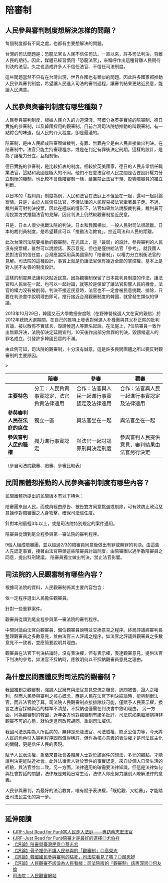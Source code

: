 # 陪審制

## 人民參與審判制度想解決怎樣的問題？

每個制度都有不同之處，也都有主要想解決的問題。

台灣的司法問題是：恐龍法官＆人民不信任司法。一直以來，許多司法判決，背離人民的期待。因此，媒體已經習慣用「恐龍法官」，來稱呼作出這種背離人民期待判決的法官。久之也造成許多人不信任法官、不信任司法制度。

這些問題當然不只有在台灣出現，世界各國也有類似的問題。因此許多國家都推動人民參與審判制度，希望讓人民進入司法的審判過程，讓審判結果更貼近民意，能讓人民滿意。

## 人民參與與審判制度有哪些種類？

人民參與審判制度，根據人民介入的力道深淺，可概分為英美實施的陪審制、德日實施的參審制，以及韓國採用的觀審制。目前台灣司法院想推動的叫觀審制，有一點綜合的味道，但人民的介入程度，卻是最淺的。

陪審制，是由人民組成陪審團做裁判，有罪、無罪完全是由人民直接做出判決。在陪審制中，法官只能主持審理程序，或是在判定有罪後決定刑期。這樣的設計，是為了讓權力分立，互相制衡。

德日實施的參審制，是比較折衷的制度。相較於英美國家，德日的人民非常信任職業法官，這點和我國是極大的不同。他們不在意法官和人民之間是否要設計權力分立制衡的機制，也比較不會像陪審制一樣，嚴厲禁止法官干預、影響陪審員的獨立判斷。

以日本的「裁判員」制度為例，人民和法官在法庭上不但坐在一起，還可一起討論案情。只是，由於人民信任法官，不懂法律的人民容易被法官牽著鼻子走。不過，裁判員可對判決投票，因此在極端的情形下，法官如果無法說服裁判員，裁判員可用投票方式推翻法官的見解，因此判決上仍然較觀審制接近民意。

只是，日本人很少挑戰法院的判決。日本和我國相似，一般人民對司法很疏離。日本的裁判員制度，是希望藉此可以「推動法治教育」，拉近司法和人民的距離。

此次台灣司法院要推動的觀審制，在光譜上，是「最弱」的設計。參與審判的人民沒有投票權，雖然可以說說話、表示意見，但也是僅供給法官「參考」。就我國人民對法官的信任度，台灣應當採用英美國家的「陪審制」，以權力分立制衡法官的見解。司法院的這種設計，事實上就是仍讓法官保有幾近全部的掌控權，基本上是對人民不友善的制度設計。

這樣的制度無法讓判決貼近民意。因為觀審制保留了日本裁判員制度的作法，讓法官和人民坐在一起、也可以一起討論，就等於是保留了讓法官影響人民的機會，法官的權力沒有被削弱。判決不接近民意時，法官也不一定會被民意挑戰、排除，只要在判決書中說明理由即可。推行接近台灣觀審制度的韓國，就曾發生類似的爭議。

2013年10月29日，韓國又石大學教授安度眩（在野陣營候選人文在寅的親信）於2012年總統大選期間，在自己的推特上發表對候選人朴槿惠與其父朴正熙的批判言論，被以散佈不實謠言、毀謗候選人等罪名起訴。在法庭上，7位陪審員一致作出無罪評決，法院卻決定延期宣判，10天後作出部分無罪的判決，毀謗候選人的罪名成立，引發許多韓國民眾的不滿。

由此例可知，司法院的觀審制，十分沒有誠意。這是許多民間團體之所以要反對觀審制的主要原因。

<table>
  <thead>
    <tr>
      <th></th>><strong></strong></th>
      <th><strong>陪審</strong></th>
      <th><strong>參審</strong></th>
      <th><strong>觀審</strong></th>
    </tr>
  </thead>
  <tbody>
    <tr>
      <td><strong>主要特色</strong></td>
      <td>分工：人民負責事實認定，法官負責法律適用</td>
      <td>合作：法官與人民一起進行事實認定及法律適用</td>
      <td>合作：法官與人民一起進行事實認定及法律適用</td>
    </tr>
    <tr>
      <td><strong>參與審判人民在法庭的席位</strong></td>
      <td>獨立一區</td>
      <td>與法官坐在一起</td>
      <td>與法官坐在一起</td>
    </tr>
    <tr>
      <td><strong>參與審判人民的職權</strong></td>
      <td>獨力進行事實認定</td>
      <td>與法官一起討論罪刑與決定刑度</td>
      <td>參與審判人民提供意見，審判結果由法官另行決定</td>
    </tr>
  </tbody>
</table>
（參自司法院觀審、陪審、參審比較表）

## 民間團體想推動的人民參與審判制度有哪些內容？

民間團體所提出的民間版本有以下特色：

陪審團來自人民，而成員經由原告、被告雙方同意挑選或剔除，可有效防止政治惡意操作對陪審團之人身攻擊，確保司法信任度。

針對本刑最輕3年以上，或是司法院特別規定的案件適用。

陪審員從頭到尾全程參與第一審法院的審判程序。

9個人組成陪審團，並以超過2/3的陪審員同意後做出有罪或無罪的判決。由這些人先認定事實，接著由法官帶領這些陪審員討論刑度，由陪審團以過半數陪審員之同意，提出科刑建議。
陪審員獨立做出判決，禁止法官影響。

## 司法院的人民觀審制有哪些內容？

根據司法院的資料，人民觀審制係其主要內容包含：

依一定程序選出人民擔任觀審員。

針對一些重罪案件。

觀審員從頭到尾全程參與第一審法院的審判程序。

中間討論由法官向觀審員、備位觀審員說明並交換意見之程序。終局評議經審判長整理觀審員之多數意見，並由法官三人評議之程序。如法官之評議與觀審員之多數意見不一致者，並應簡要說明其理由。

觀審員在法官下判決結論時，沒有表決權，但有表示權，表達觀審意見，提供法官下判決的參考。如法官不採納時，應敘明何以不採納觀審員意見之理由。

## 為什麼民間團體反對司法院的觀審制？

我國獨創之觀審制，強調人民擁有與法官意見交流之機會、訊問被告、證人之權利，然而人民參與審判之核心概念，應是人民在法官下判決結論時，能夠制衡法官，而非法官說了算。司法院人民觀審制直接排除該可能，僅賦予人民表示權，換言之法官採納與否的標準不清楚，不採納也僅需在判決書中敘明理由。 另一方面，同為觀審制的韓國，近年各方也對觀審制有諸多批評，司法院如果繼續抱持非觀審不可的心態，就怕走進司改死胡同，重創司法威信。

我國司法長期為人所詬病的，無非是恐龍法官、司法威權、缺乏公信力等，今天將人民的角色引入審判程序固然值得稱許，但作為核心意義的表決權才是司法民主化的關鍵，更是信任人民的表現。

賦予人民表決權，象徵來自社會各階層人士對於該案件的想法，多元的觀點，才能讓判決更能貼近社會。此外法律素人對於案件的事實認定，來自於個人日常生活的經驗，與法官並無二致。另一方面，法律適用的確需要法律知識，但這是法律如何與社會對話的關鍵，法律既是規範日常生活，法律人即應努力讓別人瞭解法律的意義。

人民參與審判，為最好的法治教育，唯有賦予表決權，「既給觀、又給審」，才能踏出司法民主化的第一步。

---

## 延伸閱讀

* [《JRF-Just Read for Fun》當人民走入法庭——專訪蔡志宏法官](http://www.jrf.org.tw/newjrf/epaper/files/epaper20141224.html)
* [《JRF-Just Read for Fun》陪審才是最好的選擇◎尤伯祥](http://www.jrf.org.tw/newjrf/epaper/files/epaper20140725.html)
* [【評論】陪審與臺灣民意◎蔡志宏](http://www.jrf.org.tw/newjrf/index_new2014.asp?id=4266)
* [【評論】骨子裡仍不讓人民參與的「觀審制」◎高榮志](http://www.jrf.org.tw/newjrf/index_new2014.asp?id=4112)
* [【評論】韓國國民參與審判的枯死，司法院看見了嗎？◎顏思妤](http://www.jrf.org.tw/newjrf/index_new2014.asp?id=4287)
* [【評論】人民觀審不該淪為人民看戲：司法院版的「觀審制」該再深思◎何友倫](http://www.jrf.org.tw/newjrf/index_new2014.asp?id=4319)
* [司法院：人民觀審網站](http://www.judicial.gov.tw/Guan-Shen/)
